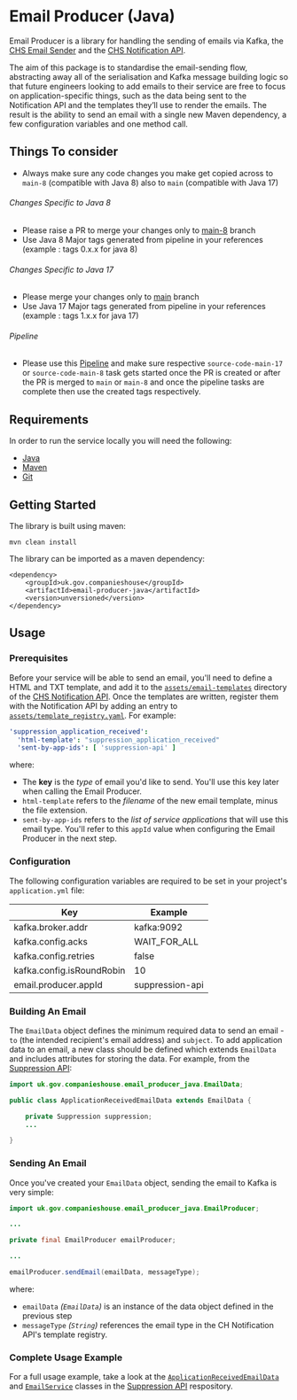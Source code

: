 # Email Producer (Java)

Email Producer is a library for handling the sending of emails via Kafka, the [CHS Email Sender](https://github.com/companieshouse/chs-email-sender) and the [CHS Notification API](https://github.com/companieshouse/chs-notification-api).

The aim of this package is to standardise the email-sending flow, abstracting away all of the serialisation and Kafka message building logic so that future engineers looking to add emails to their service are free to focus on application-specific things, such as the data being sent to the Notification API and the templates they’ll use to render the emails. The result is the ability to send an email with a single new Maven dependency, a few configuration variables and one method call.

Things To consider
--

+ Always make sure any code changes you make get copied across to `main-8` (compatible with Java 8) also to `main` (compatible with Java 17)

###### Changes Specific to Java 8

+ Please raise a PR to merge your changes only to [main-8](https://github.com/companieshouse/email-producer-java/tree/main-8) branch
+ Use Java 8 Major tags generated from pipeline in your references (example : tags 0.x.x for java 8)

###### Changes Specific to Java 17

+ Please merge your changes only to [main](https://github.com/companieshouse/email-producer-java) branch
+ Use Java 17 Major tags generated from pipeline in your references (example : tags 1.x.x for java 17)

###### Pipeline

+ Please use this [Pipeline](https://ci-platform.companieshouse.gov.uk/teams/team-development/pipelines/email-producer-java) and make sure respective `source-code-main-17` or `source-code-main-8` task gets started once the PR is created or after the PR is merged to `main` or `main-8` and once the pipeline tasks are complete then use the created tags respectively.

## Requirements

In order to run the service locally you will need the following:
- [Java](http://www.oracle.com/technetwork/java/javase/downloads)
- [Maven](https://maven.apache.org/download.cgi)
- [Git](https://git-scm.com/downloads)

## Getting Started

The library is built using maven:
```
mvn clean install
```

The library can be imported as a maven dependency:
```
<dependency>
    <groupId>uk.gov.companieshouse</groupId>
    <artifactId>email-producer-java</artifactId>
    <version>unversioned</version>
</dependency>
```

## Usage

### Prerequisites

Before your service will be able to send an email, you'll need to define a HTML and TXT template, and add it to the [`assets/email-templates`](https://github.com/companieshouse/chs-notification-api/tree/develop/assets/email-templates) directory of the [CHS Notification API](https://github.com/companieshouse/chs-notification-api). Once the templates are written, register them with the Notification API by adding an entry to [`assets/template_registry.yaml`](https://github.com/companieshouse/chs-notification-api/blob/develop/assets/template_registry.yaml). For example:

```yaml
'suppression_application_received':
  'html-template': "suppression_application_received"
  'sent-by-app-ids': [ 'suppression-api' ]
```

where:

* The **key** is the *type* of email you'd like to send. You'll use this key later when calling the Email Producer.
* `html-template` refers to the *filename* of the new email template, minus the file extension.
* `sent-by-app-ids` refers to the *list of service applications* that will use this email type. You'll refer to this `appId` value when configuring the Email Producer in the next step.



### Configuration

The following configuration variables are required to be set in your project's `application.yml` file:

 Key                       | Example         
 ------------------------- | --------------- 
 kafka.broker.addr         | kafka:9092      
 kafka.config.acks         | WAIT_FOR_ALL    
 kafka.config.retries      | false           
 kafka.config.isRoundRobin | 10              
 email.producer.appId      | suppression-api 



### Building An Email

The `EmailData` object defines the minimum required data to send an email - `to` (the intended recipient's email address) and `subject`. To add application data to an email, a new class should be defined which extends `EmailData` and includes attributes for storing the data. For example, from the [Suppression API](https://github.com/companieshouse/suppression-api):

```java
import uk.gov.companieshouse.email_producer_java.EmailData;

public class ApplicationReceivedEmailData extends EmailData {

    private Suppression suppression;
    ...

}
```



### Sending An Email

Once you've created your `EmailData` object, sending the email to Kafka is very simple:
```java
import uk.gov.companieshouse.email_producer_java.EmailProducer;

...

private final EmailProducer emailProducer;

...

emailProducer.sendEmail(emailData, messageType);
```
where:
* `emailData` *(`EmailData`)* is an instance of the data object defined in the previous step
* `messageType` *(`String`)* references the email type in the CH Notification API's template registry.



### Complete Usage Example

For a full usage example, take a look at the [`ApplicationReceivedEmailData`](https://github.com/companieshouse/suppression-api/tree/master/src/main/java/uk/gov/companieshouse/model/email/ApplicationReceivedEmailData.java) and [`EmailService`](https://github.com/companieshouse/suppression-api/blob/master/src/main/java/uk/gov/companieshouse/service/EmailService.java) classes in the [Suppression API](https://github.com/companieshouse/suppression-api) respository.